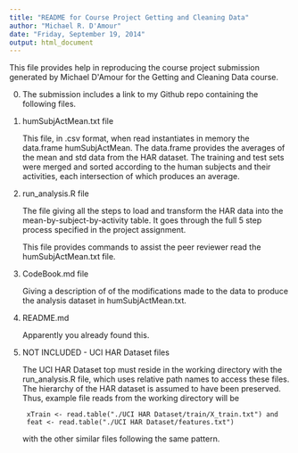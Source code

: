 ```yaml
---
title: "README for Course Project Getting and Cleaning Data"
author: "Michael R. D'Amour"
date: "Friday, September 19, 2014"
output: html_document
---
```


This file provides help in reproducing the course project submission generated by Michael D'Amour for the Getting and Cleaning Data course.

0. The submission includes a link to my Github repo containing the following files.

1. humSubjActMean.txt file

    This file, in .csv format, when read instantiates in memory the data.frame humSubjActMean.  The data.frame provides the averages of the mean and std data from the HAR dataset.  The training and test sets were merged and sorted according to the human subjects and their activities, each intersection of which produces an average.
    
2. run_analysis.R file
    
    The file giving all the steps to load and transform the HAR data into the
    mean-by-subject-by-activity table. It goes through the full 5 step process
    specified in the project assignment.
    
    This file provides commands to assist the peer reviewer read the humSubjActMean.txt file.

3. CodeBook.md file

    Giving a description of of the modifications made to the data to produce the
    analysis dataset in humSubjActMean.txt.
    
4. README.md

    Apparently you already found this.
    
5. NOT INCLUDED - UCI HAR Dataset files

    The UCI HAR Dataset top must reside in the working directory with 
    the run_analysis.R file, which uses relative path names to access these files.
    The hierarchy of the HAR dataset is assumed to have been preserved. Thus, example
    file reads from the working directory will be
    
        xTrain <- read.table("./UCI HAR Dataset/train/X_train.txt") and
        feat <- read.table("./UCI HAR Dataset/features.txt")
        
    with the other similar files following the same pattern.
